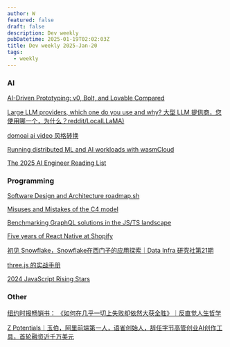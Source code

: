```yaml
---
author: W
featured: false
draft: false
description: Dev weekly
pubDatetime: 2025-01-19T02:02:03Z
title: Dev weekly 2025-Jan-20
tags:
  - weekly
---
```


### AI

[AI-Driven Prototyping: v0, Bolt, and Lovable Compared](https://addyo.substack.com/p/ai-driven-prototyping-v0-bolt-and)

[Large LLM providers, which one do you use and why? 大型 LLM 提供商，您使用哪一个，为什么？reddit/LocalLLaMA)](https://www.reddit.com/r/LocalLLaMA/comments/1fhv2t0/large_llm_providers_which_one_do_you_use_and_why/)

[domoai ai video 风格转换](https://www.domoai.app/zh-Hant/home)

[Running distributed ML and AI workloads with wasmCloud](https://wasmcloud.com/blog/2025-01-15-running-distributed-ml-and-ai-workloads-with-wasmcloud/)

[The 2025 AI Engineer Reading List](https://www.latent.space/p/2025-papers)

[]()

### Programming

[Software Design and Architecture roadmap.sh](https://roadmap.sh/software-design-architecture)

[Misuses and Mistakes of the C4 model](https://www.workingsoftware.dev/misuses-and-mistakes-of-the-c4-model/)

[Benchmarking GraphQL solutions in the JS/TS landscape](https://tomekdev.com/posts/benchmarking-graphql-solutions-in-the-js-ts-landscape)

[Five years of React Native at Shopify](https://shopify.engineering/five-years-of-react-native-at-shopify)

[初见 Snowflake，Snowflake在西门子的应用探索｜Data Infra 研究社第21期](https://www.bilibili.com/video/BV1N2sUePEM1/?spm_id_from=333.337.search-card.all.click&utm_source=pocket_saves&vd_source=da1418029b9e64c9c06a4e0f34e780c7)

[three.js 的实战手册](https://discoverthreejs.com/zh/)

[2024 JavaScript Rising Stars](https://risingstars.js.org/2024/en)

[]()

### Other

[纽约时报畅销书： 《如何在几乎一切上失败却依然大获全胜》｜反直觉人生哲学](https://mp.weixin.qq.com/s?__biz=MzkzMzM0MDgwNQ%3D%3D&abtest_cookie=AAACAA%3D%3D&ascene=56&chksm=c3c1808fd6c4c2dc9bc6b4b8502132291eb65af5c4f7dfd336898341c4bbe8ef1f1346485854&clicktime=1736989442&countrycode=CN&devicetype=android-34&enterid=1736989442&exportkey=n_ChQIAhIQOE52zFk3rA6D7HRrcfObyhLjAQIE97dBBAEAAAAAAKV0GhGsb6IAAAAOpnltbLcz9gKNyK89dVj0W7xqPeigP5X7fE3ZuyFxkyfwznqh86rtDdjnms9sFZT%2BOFKfgNlKmdPWGvyJPhWwEkM9KHzMFTLxLOiQZhq6By9INKyWHZ1x1RnYFXqeSa2VwIXgXCDAJ2n7VOgf5413tKtORQotfia2zq5K6mGLnauoTf%2BXSJAi%2FCtTB%2Fbb6AfoJnktEwbnbbvcAU6uWHuj%2F18vT33%2BtDLGxcZBhi%2FgXxxujGxizGEDO3t8CeTOjnBlytNP2biGFOZLA7Fi&fasttmpl_flag=0&fasttmpl_fullversion=7560673-zh_CN-zip&fasttmpl_type=0&finder_biz_enter_id=4&flutter_pos=6&idx=1&lang=zh_CN&mid=2247491008&nettype=WIFI&pass_ticket=gwlKwlBCAMmvOZz1ryoLEh1YrOrB7LeAv3P%2BxZOHosA%2BLNiQoW92sKvoCoqkFDji&ranksessionid=1736989181&realreporttime=1736989442204&scene=90&session_us=gh_ae80b0b4452f&sessionid=1736989044&sn=1a733ffff5efb5e888991843d6efeeec&subscene=93&utm_source=pocket_reader&version=28003836&wx_header=3&xtrack=1)

[Z Potentials｜玉伯，阿里前端第一人，语雀创始人，辞任字节高管创业AI创作工具，首轮融资近千万美元](https://mp.weixin.qq.com/s?__biz=MzI4NTgxMDk1NA%3D%3D&abtest_cookie=AAACAA%3D%3D&ascene=56&chksm=ea7ea6422b441d4b5bf26bb4568d6d33acb1fc1589ef73837c1ece0f20d8c0a0c51edc82518f&clicktime=1736917069&countrycode=CN&devicetype=android-34&enterid=1736917069&exportkey=n_ChQIAhIQZVcCdle905fbLW4ydao0QhLjAQIE97dBBAEAAAAAADZdEx8F2HQAAAAOpnltbLcz9gKNyK89dVj0kxtXDaO%2BBSPFX%2Fhs823F2e5KJNYFq1Rz5pYdNcZUTl8ze6iHSQYGcq24ZDj4Q6Kt%2FXQxvYF%2BO8NYOYNUMUeFRjL9lOINW18Q85tnqFV9HZd%2Fw6j7vKPpGmv4Mx%2B5YQV%2Faz%2F5GG0T6DlgpM%2FNNAMGrFnSp4BN6MmkQbmu6zvtUJi63CeblM1H31Ymlqv3PVJTLpHS7lcqJxo%2F6v%2FZBfYBS%2FTHiRMMZmuaV%2FC838G1%2BnyoJ%2BQagBU8jNls8kMx&fasttmpl_flag=0&fasttmpl_fullversion=7557787-zh_CN-zip&fasttmpl_type=0&finder_biz_enter_id=4&flutter_pos=3&idx=1&lang=zh_CN&mid=2247504360&nettype=3gnet&pass_ticket=UM5IzNl143RTqcaUKh%2FGcFP14WbH2NyjJJY5aNCOxgz25c1wVBgYFIsYxv%2B5EXU3&ranksessionid=1736917050&realreporttime=1736917069856&scene=90&session_us=gh_56d462c1a72f&sessionid=1736917047&sn=d67750e909b93274755f434a2e031607&subscene=93&utm_source=pocket_reader&version=28003836&wx_header=3&xtrack=1)

[]()

[]()

[]()

[]()

[]()

[]()

[]()

[]()

[]()

[]()

[]()

[]()

[]()

[]()

[]()

[]()

[]()

[]()

[]()

[]()

[]()

[]()

[]()

[]()

[]()

[]()

[]()

[]()

[]()

[]()

[]()

[]()

[]()

[]()

[]()

[]()

[]()

[]()

[]()

[]()

[]()

[]()

[]()

[]()

[]()

[]()

[]()

[]()

[]()

[]()

[]()

[]()

[]()

[]()

[]()

[]()

[]()

[]()

[]()

[]()

[]()

[]()

[]()

[]()

[]()

[]()

[]()

[]()

[]()

[]()

[]()

[]()

[]()

[]()

[]()

[]()

[]()

[]()

[]()

[]()

[]()

[]()

[]()

[]()

[]()

[]()

[]()

[]()

[]()

[]()

[]()

[]()

[]()

[]()

[]()

[]()

[]()

[]()
